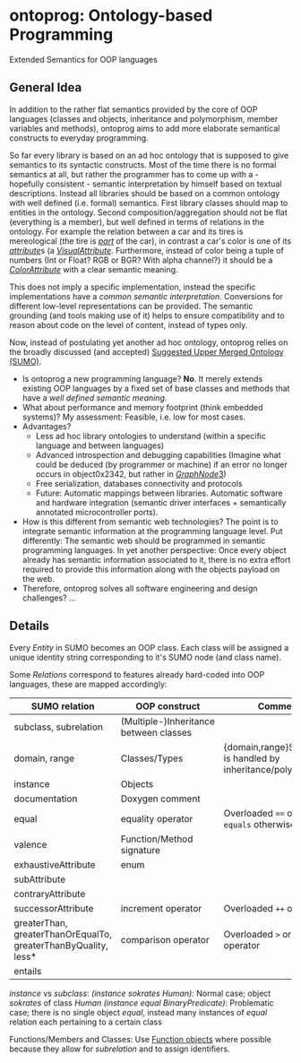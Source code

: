 # ontoprog: Ontology-based Programming
Extended Semantics for OOP languages

## General Idea
In addition to the rather flat semantics provided by the core of OOP languages (classes and objects, inheritance and polymorphism, member variables and methods), ontoprog aims to add more elaborate semantical constructs to everyday programming.

So far every library is based on an ad hoc ontology that is supposed to give semantics to its syntactic constructs.
Most of the time there is no formal semantics at all, but rather the programmer has to come up with a - hopefully consistent - semantic interpretation by himself based on textual descriptions.
Instead all libraries should be based on a common ontology with well defined (i.e. formal) semantics.
First library classes should map to entities in the ontology.
Second composition/aggregation should not be flat (everything is a member), but well defined in terms of relations in the ontology.
For example the relation between a car and its tires is mereological (the tire is [*part*](http://sigma-01.cim3.net:8080/sigma/Browse.jsp?kb=SUMO&lang=EnglishLanguage&flang=SUO-KIF&term=part) of the car), in contrast a car's color is one of its [*attribute*](http://sigma-01.cim3.net:8080/sigma/Browse.jsp?kb=SUMO&lang=EnglishLanguage&flang=SUO-KIF&term=attribute)s (a [*VisualAttribute*](http://sigma-01.cim3.net:8080/sigma/Browse.jsp?lang=ArabicLanguage&kb=SUMO&term=VisualAttribute).
Furthermore, instead of color being a tuple of numbers (Int or Float? RGB or BGR? With alpha channel?) it should be a [*ColorAttribute*](http://sigma-01.cim3.net:8080/sigma/Browse.jsp?lang=EnglishLanguage&flang=SUO-KIF&kb=SUMO&term=ColorAttribute) with a clear semantic meaning.

This does not imply a specific implementation, instead the specific implementations have a *common semantic interpretation*.
Conversions for different low-level representations can be provided.
The semantic grounding (and tools making use of it) helps to ensure compatibility and to reason about code on the level of content, instead of types only.

Now, instead of postulating yet another ad hoc ontology, ontoprog relies on the broadly discussed (and accepted) [Suggested Upper Merged Ontology (SUMO)](http://ontologyportal.org/).

* Is ontoprog a new programming language? **No**. It merely extends existing OOP languages by a fixed set of base classes and methods that have a *well defined semantic meaning*.
* What about performance and memory footprint (think embedded systems)? My assessment: Feasible, i.e. low for most cases.
* Advantages?
    * Less ad hoc library ontologies to understand (within a specific language and between languages)
    * Advanced introspection and debugging capabilities (Imagine what could be deduced (by programmer or machine) if an error no longer occurs in object0x2342, but rather in [*GraphNode*3](http://sigma-01.cim3.net:8080/sigma/Browse.jsp?lang=ArabicLanguage&flang=SUO-KIF&kb=SUMO&term=GraphNode))
    * Free serialization, databases connectivity and protocols
    * Future: Automatic mappings between libraries. Automatic software and hardware integration (semantic driver interfaces + semantically annotated microcontroller ports).
* How is this different from semantic web technologies? The point is to integrate semantic information at the programming language level. Put differently: The semantic web should be programmed in semantic programming languages. In yet another perspective: Once every object already has semantic information associated to it, there is no extra effort required to provide this information along with the objects payload on the web.
* Therefore, ontoprog solves all software engineering and design challenges? ...



## Details

Every *Entity* in SUMO becomes an OOP class. Each class will be assigned a unique identity string corresponding to it's SUMO node (and class name).

Some *Relations* correspond to features already hard-coded into OOP languages, these are mapped accordingly:

| SUMO relation | OOP construct | Comment |
| --- | --- | --- |
| subclass, subrelation | (Multiple-)Inheritance between classes | |
| domain, range | Classes/Types | {domain,range}Subclass is handled by inheritance/polymorphism |
| instance | Objects | | 
| documentation | Doxygen comment | |
| equal | equality operator | Overloaded `==` operator, `equals` otherwise |
| valence | Function/Method signature | |
| exhaustiveAttribute | enum | |
| subAttribute | | |
| contraryAttribute | | |
| successorAttribute | increment operator | Overloaded `++` operator | |
| greaterThan, greaterThanOrEqualTo, greaterThanByQuality, less* | comparison operator | Overloaded `>` or `>=` operator |
| entails | | |

*instance* vs *subclass*:
*(instance sokrates Human)*: Normal case; object *sokrates* of class *Human*
*(instance equal BinaryPredicate)*: Problematic case; there is no single object *equal*, instead many instances of *equal* relation each pertaining to a certain class


Functions/Members and Classes:
Use [Function objects](http://en.wikipedia.org/wiki/Function_object) where possible because they allow for *subrelation* and to assign identifiers.
